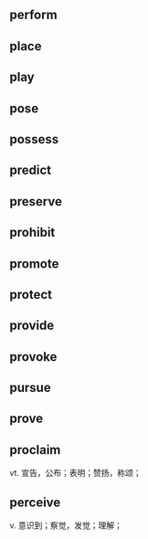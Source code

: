 ## perform
## place
## play
## pose
## possess
## predict
## preserve
## prohibit
## promote
## protect
## provide
## provoke
## pursue
## prove

## proclaim
vt. 宣告，公布；表明；赞扬，称颂；

## perceive
v. 意识到；察觉，发觉；理解；